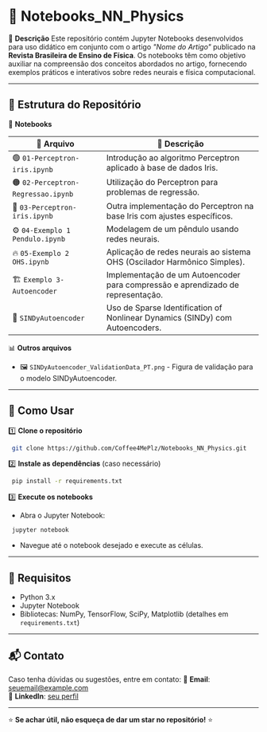 # 🧠 Notebooks_NN_Physics

📌 **Descrição**
Este repositório contém Jupyter Notebooks desenvolvidos para uso didático em conjunto com o artigo *"Nome do Artigo"* publicado na **Revista Brasileira de Ensino de Física**. Os notebooks têm como objetivo auxiliar na compreensão dos conceitos abordados no artigo, fornecendo exemplos práticos e interativos sobre redes neurais e física computacional.

---

## 📂 Estrutura do Repositório

📁 **Notebooks**

| 📌 Arquivo | 📖 Descrição |
|-----------|-------------|
| 🟢 `01-Perceptron-iris.ipynb` | Introdução ao algoritmo Perceptron aplicado à base de dados Iris. |
| 🟠 `02-Perceptron-Regressao.ipynb` | Utilização do Perceptron para problemas de regressão. |
| 🔵 `03-Perceptron-iris.ipynb` | Outra implementação do Perceptron na base Iris com ajustes específicos. |
| ⚙️ `04-Exemplo 1 Pendulo.ipynb` | Modelagem de um pêndulo usando redes neurais. |
| 🔥 `05-Exemplo 2 OHS.ipynb` | Aplicação de redes neurais ao sistema OHS (Oscilador Harmônico Simples). |
| 🏗️ `Exemplo 3-Autoencoder` | Implementação de um Autoencoder para compressão e aprendizado de representação. |
| 🤖 `SINDyAutoencoder` | Uso de Sparse Identification of Nonlinear Dynamics (SINDy) com Autoencoders. |

📊 **Outros arquivos**
- 🖼️ `SINDyAutoencoder_ValidationData_PT.png` - Figura de validação para o modelo SINDyAutoencoder.

---

## 🚀 Como Usar

1️⃣ **Clone o repositório**
```bash
 git clone https://github.com/Coffee4MePlz/Notebooks_NN_Physics.git
```

2️⃣ **Instale as dependências** (caso necessário)
```bash
 pip install -r requirements.txt
```

3️⃣ **Execute os notebooks**
- Abra o Jupyter Notebook:
```bash
 jupyter notebook
```
- Navegue até o notebook desejado e execute as células.

---

## 🔧 Requisitos
- Python 3.x
- Jupyter Notebook
- Bibliotecas: NumPy, TensorFlow, SciPy, Matplotlib (detalhes em `requirements.txt`)

---

## 📬 Contato
Caso tenha dúvidas ou sugestões, entre em contato:
📧 **Email**: [seuemail@example.com](mailto:seuemail@example.com)  
🔗 **LinkedIn**: [seu perfil](https://linkedin.com)

---

⭐ **Se achar útil, não esqueça de dar um star no repositório!** ⭐
